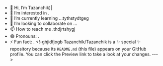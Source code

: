 - 👋 Hi, I’m Tazanchik)|
- 👀 I’m interested in .
- 🌱 I’m currently learning ...tythstydtgeg
- 💞️ I’m looking to collaborate on ...
- 📫 How to reach me .thdjrtshygj
- 😄 Pronouns: .
- ⚡ Fun fact: .
<!-ghjidfjogb
Tazanchik/Tazanchik is a ✨ special ✨ repository because its `README.md` (this file) appears on your GitHub profile.
You can click the Preview link to take a look at your changes.
--->
